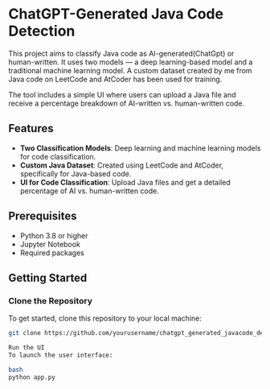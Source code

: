 # ChatGPT-Generated Java Code Detection

This project aims to classify Java code as AI-generated(ChatGpt) or human-written. It uses two models — a deep learning-based model and a traditional machine learning model. A custom dataset created by me from Java code on LeetCode and AtCoder has been used for training.

The tool includes a simple UI where users can upload a Java file and receive a percentage breakdown of AI-written vs. human-written code.

## Features
- **Two Classification Models**: Deep learning and machine learning models for code classification.
- **Custom Java Dataset**: Created using LeetCode and AtCoder, specifically for Java-based code.
- **UI for Code Classification**: Upload Java files and get a detailed percentage of AI vs. human-written code.

## Prerequisites
- Python 3.8 or higher
- Jupyter Notebook
- Required packages 

## Getting Started

### Clone the Repository
To get started, clone this repository to your local machine:
```bash
git clone https://github.com/yourusername/chatgpt_generated_javacode_detection.git

Run the UI
To launch the user interface:

bash
python app.py
